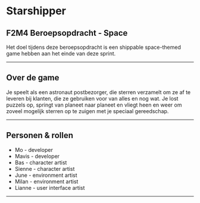 # Starshipper
## F2M4 Beroepsopdracht - Space

Het doel tijdens deze beroepsopdracht is een shippable space-themed game hebben aan het einde van deze sprint.

---

## Over de game

Je speelt als een astronaut postbezorger, die sterren verzamelt om ze af te leveren bij klanten, die ze gebruiken voor van alles en nog wat. Je lost puzzels op, springt van planeet naar planeet en vliegt heen en weer om zoveel mogelijk sterren op te zuigen met je speciaal gereedschap. 

---

## Personen & rollen

* Mo - developer
* Mavis - developer
* Bas - character artist
* Sienne - character artist
* June - environment artist
* Milan - environment artist
* Lianne - user interface artist

---